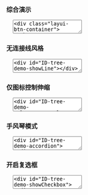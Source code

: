 <h3 lay-toc="{id: 'examples', level: 2, hot: true}" class="layui-hide">综合演示</h3>


<pre class="layui-code" lay-options="{preview: true, text: {preview: '综合演示'}, codeStyle: 'height: 535px;', layout: ['preview', 'code'], tools: ['full']}">
  <textarea>
<div class="layui-btn-container">
  <button type="button" class="layui-btn layui-btn-sm" lay-on="getChecked">获取选中节点数据</button>
  <button type="button" class="layui-btn layui-btn-sm" lay-on="setChecked">勾选指定节点</button>
  <button type="button" class="layui-btn layui-btn-sm" lay-on="reload">重载实例</button>
</div>

<div id="ID-tree-demo"></div>

<!-- import layui -->
<script>
layui.use(function() {
  var tree = layui.tree;
  var layer = layui.layer;
  var util = layui.util;

  // 模拟数据
  var data = [{title:'A-1',id:1,field:'name1',checked:true,spread:true,children:[{title:'B-1-1 可允许跳转',id:3,field:'name11',href:'',children:[{title:'C-1-1-3',id:23,field:'',children:[{title:'D-1-1-3-1',id:24,field:'',children:[{title:'E-1-1-3-1-1',id:30,field:''},{title:'E-1-1-3-1-2',id:31,field:''}]}]},{title:'C-1-1-1',id:7,field:'',children:[{title:'D-1-1-1-1 可允许跳转',id:15,field:'',href:''}]},{title:'C-1-1-2',id:8,field:'',children:[{title:'D-1-1-2-1',id:32,field:''}]}]},{title:'B-1-2',id:4,spread:true,children:[{title:'C-1-2-1',id:9,field:'',disabled:true},{title:'C-1-2-2',id:10,field:''}]},{title:'B-1-3',id:20,field:'',children:[{title:'C-1-3-1',id:21,field:''},{title:'C-1-3-2',id:22,field:''}]}]},{title:'A-2',id:2,field:'',spread:true,children:[{title:'B-2-1',id:5,field:'',spread:true,children:[{title:'C-2-1-1',id:11,field:''},{title:'C-2-1-2',id:12,field:''}]},{title:'B-2-2',id:6,field:'',children:[{title:'C-2-2-1',id:13,field:''},{title:'C-2-2-2',id:14,field:'',disabled:true}]}]},{title:'A-3',id:16,field:'',children:[{title:'B-3-1',id:17,field:'',fixed:true,children:[{title:'C-3-1-1',id:18,field:''},{title:'C-3-1-2',id:19,field:''}]},{title:'B-3-2',id:27,field:'',children:[{title:'C-3-2-1',id:28,field:''},{title:'C-3-2-2',id:29,field:''}]}]}];

  // 渲染
  tree.render({
    elem: '#ID-tree-demo',
    data: data,
    showCheckbox: true,  // 是否显示复选框
    onlyIconControl: true,  // 是否仅允许节点左侧图标控制展开收缩
    id: 'demo-id-1',
    isJump: true, // 是否允许点击节点时弹出新窗口跳转
    click: function(obj){
      var data = obj.data;  //获取当前点击的节点数据
      layer.msg('状态：'+ obj.state + '<br>节点数据：' + JSON.stringify(data));
    }
  });

  // 按钮事件
  util.on({
    getChecked: function(othis) {
      var checkedData = tree.getChecked('demo-id-1'); // 获取选中节点的数据

      layer.alert(JSON.stringify(checkedData), {shade:0});
      console.log(checkedData);
    },
    setChecked: function() {
      tree.setChecked('demo-id-1', [12, 16]); // 勾选对应 id 值的节点
    },
    reload: function(){
      tree.reload('demo-id-1', {}); // 重载实例
    }
  });

});
</script>
  </textarea>
</pre>

<h3 id="demo-showLine" lay-toc="{level: 2}" class="ws-anchor ws-bold">无连接线风格</h3>

<pre class="layui-code" lay-options="{preview: true, layout: ['preview', 'code'], tools: ['full']}">
  <textarea>
<div id="ID-tree-demo-showLine"></div>

<!-- import layui -->
<script>
layui.use(function() {
  var tree = layui.tree;

  // 模拟数据
  var data = [{title:'江西',id:1,children:[{title:'南昌',id:1000,children:[{title:'青山湖区',id:10001},{title:'高新区',id:10002}]},{title:'九江',id:1001},{title:'赣州',id:1002}]},{title:'广西',id:2,children:[{title:'南宁',id:2000},{title:'桂林',id:2001}]},{title:'陕西',id:3,children:[{title:'西安',id:3000},{title:'延安',id:3001}]},{title:'山西',id:3,children:[{title:'太原',id:4000},{title:'长治',id:4001}]}];

  // 渲染
  tree.render({
    elem: '#ID-tree-demo-showLine',
    data: data,
    showLine: false  // 是否开启连接线
  });
});
</script>
  </textarea>
</pre>

<h3 id="demo-icon-stretch" lay-toc="{level: 2}" class="ws-anchor ws-bold">仅图标控制伸缩</h3>

<pre class="layui-code" lay-options="{preview: true, layout: ['preview', 'code'], tools: ['full']}">
  <textarea>
<div id="ID-tree-demo-onlyIconControl"></div>

<!-- import layui -->
<script>
layui.use(function() {
  var tree = layui.tree;
  var layer = layui.layer;

  // 模拟数据
  var data = [{title:'江西',id:1,children:[{title:'南昌',id:1000,children:[{title:'青山湖区',id:10001},{title:'高新区',id:10002}]},{title:'九江',id:1001},{title:'赣州',id:1002}]},{title:'广西',id:2,children:[{title:'南宁',id:2000},{title:'桂林',id:2001}]},{title:'陕西',id:3,children:[{title:'西安',id:3000},{title:'延安',id:3001}]},{title:'山西',id:3,children:[{title:'太原',id:4000},{title:'长治',id:4001}]}];

  // 渲染
  tree.render({
    elem: '#ID-tree-demo-onlyIconControl',
    data: data,
    onlyIconControl: true,  // 是否仅允许节点左侧图标控制展开收缩
    click: function(obj){
      layer.msg(JSON.stringify(obj.data));
    }
  });
});
</script>
  </textarea>
</pre>

<h3 id="demo-accordion" lay-toc="{level: 2}" class="ws-anchor ws-bold">手风琴模式</h3>

<pre class="layui-code" lay-options="{preview: true, layout: ['preview', 'code'], tools: ['full']}">
  <textarea>
<div id="ID-tree-demo-accordion"></div>

<!-- import layui -->
<script>
layui.use(function() {
  var tree = layui.tree;

  // 渲染
  tree.render({
    elem: '#ID-tree-demo-accordion',
    data: [{
      title: '优秀',
      children: [{
        title: '80 ~ 90'
      },{
        title: '90 ~ 100'
      }]
    },{
      title: '良好',
      children: [{
        title: '70 ~ 80'
      },{
        title: '60 ~ 70'
      }]
    },{
      title: '一般',
      children: [{
        title: '0 ~ 60'
      }]
    }],
    accordion: true
  });
});
</script>
  </textarea>
</pre>

<h3 id="demo-checkbox" lay-toc="{level: 2}" class="ws-anchor ws-bold">开启复选框</h3>

<pre class="layui-code" lay-options="{preview: true, layout: ['preview', 'code'], tools: ['full']}">
  <textarea>
<div id="ID-tree-demo-showCheckbox"></div>

<!-- import layui -->
<script>
layui.use(function() {
  var tree = layui.tree;

  // 模拟数据
  var data = [{title:'早餐',id:1,children:[{title:'拌粉',id:5},{title:'蒸饺',id:6},{title:'豆浆',id:7}]},{title:'午餐',id:2,checked:true,children:[{title:'藜蒿炒腊肉',id:8},{title:'西湖醋鱼',id:9},{title:'小白菜',id:10},{title:'海带排骨汤',id:11}]},{title:'晚餐',id:3,children:[{title:'红烧肉',id:12,fixed:true},{title:'番茄炒蛋',id:13}]},{title:'夜宵',id:4,children:[{title:'小龙虾',id:14,checked:true},{title:'香辣蟹',id:15,disabled:true},{title:'烤鱿鱼',id:16}]}];

  // 渲染
  tree.render({
    elem: '#ID-tree-demo-showCheckbox',
    data: data,
    showCheckbox: true,
    edit: ['add', 'update', 'del'] // 开启节点的右侧操作图标
  });
});
</script>
  </textarea>
</pre>
